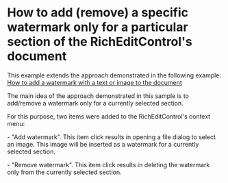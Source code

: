 # How to add (remove) a specific watermark only for a particular section of the RichEditControl's document


<p>This example extends the approach demonstrated in the following example: <a href="https://www.devexpress.com/Support/Center/p/E4184">How to add a watermark with a text or image to the document</a></p><p>The main idea of the approach demonstrated in this sample is to add/remove a watermark only for a currently selected section.</p><p>For this purpose, two items were added to the RichEditControl's context menu:</p><p>- "Add watermark". This item click results in opening a file dialog to select an image. This image will be inserted as a watermark for a currently selected section.</p><p>- "Remove watermark". This item click results in deleting the watermark only from the currently selected section.</p>

<br/>


